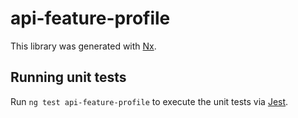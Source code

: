 # api-feature-profile

This library was generated with [Nx](https://nx.dev).

## Running unit tests

Run `ng test api-feature-profile` to execute the unit tests via [Jest](https://jestjs.io).
